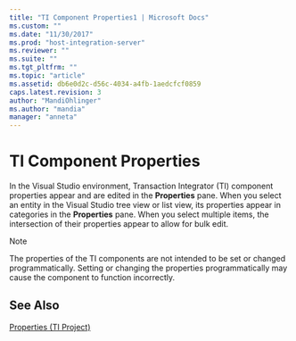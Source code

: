 ```yaml
---
title: "TI Component Properties1 | Microsoft Docs"
ms.custom: ""
ms.date: "11/30/2017"
ms.prod: "host-integration-server"
ms.reviewer: ""
ms.suite: ""
ms.tgt_pltfrm: ""
ms.topic: "article"
ms.assetid: db6e0d2c-d56c-4034-a4fb-1aedcfcf0859
caps.latest.revision: 3
author: "MandiOhlinger"
ms.author: "mandia"
manager: "anneta"
---
```

# TI Component Properties
In the Visual Studio environment, Transaction Integrator (TI) component properties appear and are edited in the **Properties** pane. When you select an entity in the Visual Studio tree view or list view, its properties appear in categories in the **Properties** pane. When you select multiple items, the intersection of their properties appear to allow for bulk edit.  
  
> [!NOTE]
>  The properties of the TI components are not intended to be set or changed programmatically. Setting or changing the properties programmatically may cause the component to function incorrectly.  
  
## See Also  
 [Properties (TI Project)](./properties-ti-project-2.md)